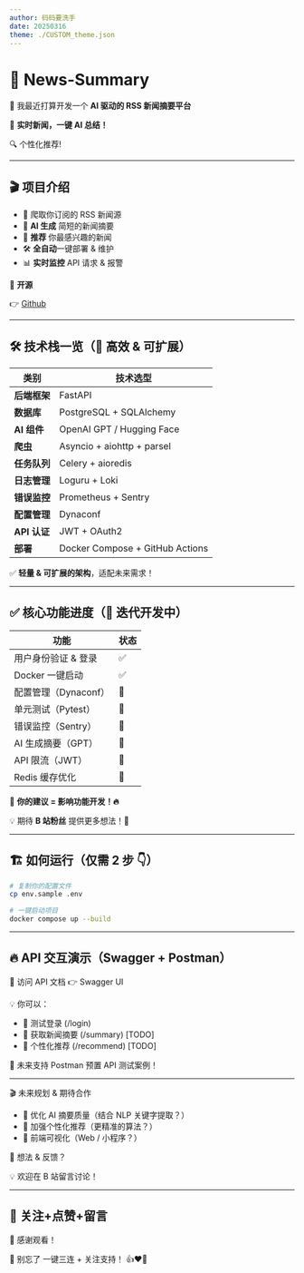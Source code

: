 ```yaml
---
author: 码码要洗手
date: 20250316
theme: ./CUSTOM_theme.json
---
```


# 📰 News-Summary

🌟 我最近打算开发一个 **AI 驱动的 RSS 新闻摘要平台**

🎯 **实时新闻，一键 AI 总结！**

🔍 个性化推荐!

---

## 🎬 **项目介绍**

- 📡 爬取你订阅的 RSS 新闻源
- 🤖 **AI 生成** 简短的新闻摘要
- 🎯 **推荐** 你最感兴趣的新闻
- 🛠 **全自动**一键部署 & 维护
- 📊 **实时监控** API 请求 & 报警

📌 **开源**

👉 [Github](https://github.com/wsgggws/news-summary)

---

## 🛠 **技术栈一览**（🚀 高效 & 可扩展）

| **类别**     | **技术选型**                    |
| ------------ | ------------------------------- |
| **后端框架** | FastAPI                         |
| **数据库**   | PostgreSQL + SQLAlchemy         |
| **AI 组件**  | OpenAI GPT / Hugging Face       |
| **爬虫**     | Asyncio + aiohttp + parsel      |
| **任务队列** | Celery + aioredis               |
| **日志管理** | Loguru + Loki                   |
| **错误监控** | Prometheus + Sentry             |
| **配置管理** | Dynaconf                        |
| **API 认证** | JWT + OAuth2                    |
| **部署**     | Docker Compose + GitHub Actions |

✅ **轻量 & 可扩展的架构**，适配未来需求！

---

## ✅ **核心功能进度**（🚀 迭代开发中）

| 功能                 | 状态 |
| -------------------- | ---- |
| 用户身份验证 & 登录  | ✅   |
| Docker 一键启动      | ✅   |
| 配置管理（Dynaconf） | 🚧   |
| 单元测试（Pytest）   | 🚧   |
| 错误监控（Sentry）   | 🚧   |
| AI 生成摘要（GPT）   | 🚧   |
| API 限流（JWT）      | 🚧   |
| Redis 缓存优化       | 🚧   |

📢 **你的建议 = 影响功能开发！🔥**

💡 期待 **B 站粉丝** 提供更多想法！🎉

---

## 🏗 **如何运行**（仅需 2 步 👇）

```sh
# 复制你的配置文件
cp env.sample .env

# 一键启动项目
docker compose up --build

```

---

## 🔥 API 交互演示（Swagger + Postman）

📡 访问 API 文档 👉 Swagger UI

💡 你可以：

- 🔹 测试登录 (/login)
- 🔹 获取新闻摘要 (/summary) [TODO]
- 🔹 个性化推荐 (/recommend) [TODO]

🚀 未来支持 Postman 预置 API 测试案例！

---

🎬 未来规划 & 期待合作

- 🔹 优化 AI 摘要质量（结合 NLP 关键字提取？）
- 🔹 加强个性化推荐（更精准的算法？）
- 🔹 前端可视化（Web / 小程序？）

📢 想法 & 反馈？

💡 欢迎在 B 站留言讨论！

---

## 🎉 关注+点赞+留言

🙏 感谢观看！

📌 别忘了 一键三连 + 关注支持！ 👍❤️🔄

